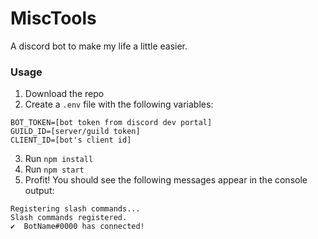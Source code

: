 # MiscTools
A discord bot to make my life a little easier.

### Usage
1. Download the repo
2. Create a `.env` file with the following variables:
```
BOT_TOKEN=[bot token from discord dev portal]
GUILD_ID=[server/guild token]
CLIENT_ID=[bot's client id]
```
3. Run `npm install`
4. Run `npm start`
5. Profit! You should see the following messages appear in the console output:
```
Registering slash commands...
Slash commands registered.
✔️  BotName#0000 has connected!
```
